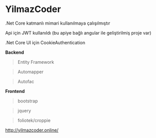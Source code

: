 # YilmazCoder

.Net Core katmanlı mimari kullanılmaya çalışılmıştır

Api için JWT kullanıldı (bu apiye bağlı angular ile geliştirilmiş proje var)

.Net Core UI için CookieAuthentication

<b>Backend</b>
>Entity Framework

>Automapper

>Autofac

<b>Frontend</b>

>bootstrap

>jquery

>foliotek/croppie

http://yilmazcoder.online/
